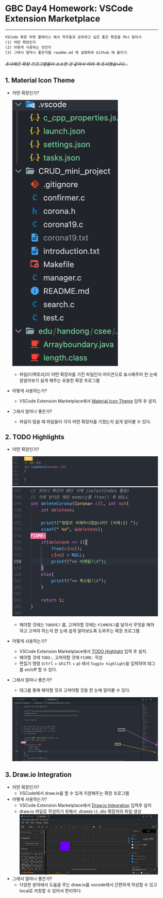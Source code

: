 # GBC Day4 Homework: VSCode Extension Marketplace 

---

```Problem
VSCode 확장 마켓 플레이스 에서 학우들과 공유하고 싶은 좋은 확장을 하나 찾아서 
(1) 어떤 확장인지 
(2) 어떻게 사용하는 것인지 
(3) 그래서 얼마나 좋은지를 readme.md 에 설명하여 Github 에 올리기.
```
###### ~~조사해온 확장 프로그램들이 소소한 것 같아서 여러 개 조사했습니다...~~

## 1. Material Icon Theme
- 어떤 확장인가?

    ![material_icon](vscode_icons.png)
    - 파일(디렉토리)이 어떤 확장자를 가진 파일인지 아이콘으로 표시해주어 한 눈에 알알아보기 쉽게 해주는 유용한 확장 프로그램 
- 어떻게 사용하는가?
    - VSCode Extension Marketplace에서 [Material Icon Theme](https://marketplace.visualstudio.com/items?itemName=PKief.material-icon-theme) 입력 후 설치. 
- 그래서 얼마나 좋은가?
    - 파일이 많을 때 파일들이 각각 어떤 확장자를 가졌는지 쉽게 알아볼 수 있다.

## 2. TODO Highlights
- 어떤 확장인가?
    
    ![Todo](todo.png)
    ![Fixme](fixme.png)
    - 해야할 것에는 `TODO태그` 를, 고쳐야할 것에는 `FIXME태그`를 달아서 무엇을 해야 햐고 고쳐야 하는지 한 눈에 쉽게 알아보도록 도와주는 확장 프로그램  
- 어떻게 사용하는가?
    - VSCode Extension Marketplace에서 [TODO Highlight](https://marketplace.visualstudio.com/items?itemName=wayou.vscode-todo-highlight) 입력 후 설치.
    - 해야할 것에 `TODO:`, 고쳐야할 것에 `FIXME:` 작성
    - 편집기 명령 (<kbd>ctrl</kbd> + <kbd>shift</kbd> + <kbd>p</kbd>) 에서 `Toggle highlight`을 입력하여 태그를 on/off 할 수 있다.
- 그래서 얼마나 좋은가?
    - 태그를 통해 해야할 것과 고쳐야할 것을 한 눈에 알아볼 수 있다.

    ![todo_fixme](todo_fixme.png)

## 3. Draw.io Integration
- 어떤 확장인가?
    - VSCode에서 draw.io를 할 수 있게 지원해주는 확장 프로그램
- 어떻게 사용하는가?
    - VSCode Extension Marketplace에서 [Draw.io Integration](https://marketplace.visualstudio.com/items?itemName=hediet.vscode-drawio) 입력후 설치
    - draw.io 파일로 작성하기 위해서 .drawio 나 .dio 확장자의 파일 생성 
    ![testdio](testdio.png)
- 그래서 얼마나 좋은가?
    - 다양한 분야에서 도움을 주는 draw.io를 vscode에서 간편하게 작성할 수 있고 local로 저장할 수 있어서 편리하다.
